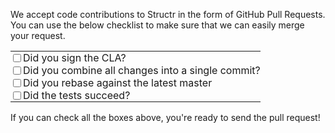 We accept code contributions to Structr in the form of GitHub Pull Requests. You can use the below checklist to make sure that we can easily merge your request.

<table>
<tr><td style="margin: 0px; padding: 0px;"><input type="checkbox"/></td><td style="margin: 0px; padding: 0px;">Did you sign the CLA?</td></tr>
<tr><td style="margin: 0px; padding: 0px;"><input type="checkbox"/></td><td style="margin: 0px; padding: 0px;">Did you combine all changes into a single commit?</td></tr>
<tr><td style="margin: 0px; padding: 0px;"><input type="checkbox"/></td><td style="margin: 0px; padding: 0px;">Did you rebase against the latest master</td></tr>
<tr><td style="margin: 0px; padding: 0px;"><input type="checkbox"/></td><td style="margin: 0px; padding: 0px;">Did the tests succeed?</td></tr>
</table>

If you can check all the boxes above, you're ready to send the pull request!
